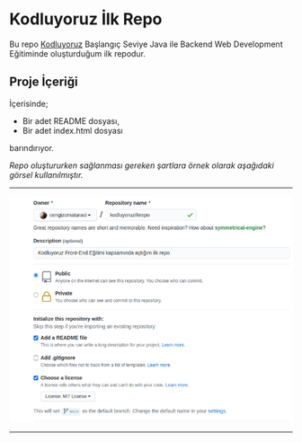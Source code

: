 # Kodluyoruz İlk Repo

Bu repo [Kodluyoruz](https://app.patika.dev/feyzameyza) Başlangıç Seviye Java ile Backend Web Development  Eğitiminde oluşturduğum ilk repodur.

## Proje İçeriği

İçerisinde;
- Bir adet README dosyası,
- Bir adet index.html dosyası

barındırıyor.

*Repo oluştururken sağlanması gereken şartlara örnek olarak aşağıdaki görsel kullanılmıştır.*

---

![repo örnek](https://raw.githubusercontent.com/Kodluyoruz/taskforce/main/git/odev1/figures/github.png)

---